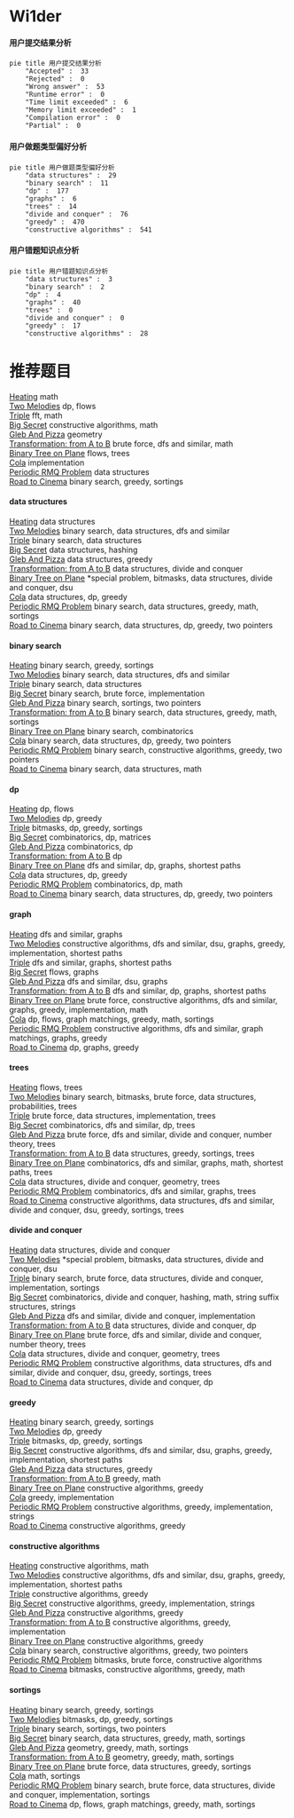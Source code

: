 # Wi1der
<!-- tabs:start -->
#### **用户提交结果分析**

```mermaid
pie title 用户提交结果分析
    "Accepted" :  33
    "Rejected" :  0
    "Wrong answer" :  53
    "Runtime error" :  0
    "Time limit exceeded" :  6
    "Memory limit exceeded" :  1
    "Compilation error" :  0
    "Partial" :  0
```
#### **用户做题类型偏好分析**

```mermaid
pie title 用户做题类型偏好分析
    "data structures" :  29
    "binary search" :  11
    "dp" :  177
    "graphs" :  6
    "trees" :  14
    "divide and conquer" :  76
    "greedy" :  470
    "constructive algorithms" :  541
```
#### **用户错题知识点分析**

```mermaid
pie title 用户错题知识点分析
    "data structures" :  3
    "binary search" :  2
    "dp" :  4
    "graphs" :  40
    "trees" :  0
    "divide and conquer" :  0
    "greedy" :  17
    "constructive algorithms" :  28
```
<!-- tabs:end -->
# 推荐题目
[Heating](http://codeforces.com/problemset/problem/1260/A)		math		  
[Two Melodies](http://codeforces.com/problemset/problem/813/D)		dp,
                        flows		  
[Triple](http://codeforces.com/problemset/problem/1119/H)		fft,
                        math		  
[Big Secret](http://codeforces.com/problemset/problem/925/C)		constructive algorithms,
                        math		  
[Gleb And Pizza](http://codeforces.com/problemset/problem/842/B)		geometry		  
[Transformation: from A to B](http://codeforces.com/problemset/problem/727/A)		brute force,
                        dfs and similar,
                        math		  
[Binary Tree on Plane](http://codeforces.com/problemset/problem/277/E)		flows,
                        trees		  
[Cola](http://codeforces.com/problemset/problem/44/B)		implementation		  
[Periodic RMQ Problem](http://codeforces.com/problemset/problem/803/G)		data structures		  
[Road to Cinema](http://codeforces.com/problemset/problem/729/C)		binary search,
                        greedy,
                        sortings		  
<!-- tabs:start -->
#### **data structures**
[Heating](http://codeforces.com/problemset/problem/803/G)		data structures		  
[Two Melodies](http://codeforces.com/problemset/problem/932/B)		binary search,
                        data structures,
                        dfs and similar		  
[Triple](http://codeforces.com/problemset/problem/689/D)		binary search,
                        data structures		  
[Big Secret](http://codeforces.com/problemset/problem/733/D)		data structures,
                        hashing		  
[Gleb And Pizza](http://codeforces.com/problemset/problem/1070/C)		data structures,
                        greedy		  
[Transformation: from A to B](http://codeforces.com/problemset/problem/848/C)		data structures,
                        divide and conquer		  
[Binary Tree on Plane](http://codeforces.com/problemset/problem/1386/C)		*special problem,
                        bitmasks,
                        data structures,
                        divide and conquer,
                        dsu		  
[Cola](http://codeforces.com/problemset/problem/1257/E)		data structures,
                        dp,
                        greedy		  
[Periodic RMQ Problem](http://codeforces.com/problemset/problem/1428/E)		binary search,
                        data structures,
                        greedy,
                        math,
                        sortings		  
[Road to Cinema](http://codeforces.com/problemset/problem/1492/C)		binary search,
                        data structures,
                        dp,
                        greedy,
                        two pointers		  
#### **binary search**
[Heating](http://codeforces.com/problemset/problem/729/C)		binary search,
                        greedy,
                        sortings		  
[Two Melodies](http://codeforces.com/problemset/problem/932/B)		binary search,
                        data structures,
                        dfs and similar		  
[Triple](http://codeforces.com/problemset/problem/689/D)		binary search,
                        data structures		  
[Big Secret](http://codeforces.com/problemset/problem/487/A)		binary search,
                        brute force,
                        implementation		  
[Gleb And Pizza](http://codeforces.com/problemset/problem/216/D)		binary search,
                        sortings,
                        two pointers		  
[Transformation: from A to B](http://codeforces.com/problemset/problem/1428/E)		binary search,
                        data structures,
                        greedy,
                        math,
                        sortings		  
[Binary Tree on Plane](http://codeforces.com/problemset/problem/1436/C)		binary search,
                        combinatorics		  
[Cola](http://codeforces.com/problemset/problem/1492/C)		binary search,
                        data structures,
                        dp,
                        greedy,
                        two pointers		  
[Periodic RMQ Problem](http://codeforces.com/problemset/problem/1463/D)		binary search,
                        constructive algorithms,
                        greedy,
                        two pointers		  
[Road to Cinema](http://codeforces.com/problemset/problem/1490/G)		binary search,
                        data structures,
                        math		  
#### **dp**
[Heating](http://codeforces.com/problemset/problem/813/D)		dp,
                        flows		  
[Two Melodies](http://codeforces.com/problemset/problem/335/F)		dp,
                        greedy		  
[Triple](http://codeforces.com/problemset/problem/1209/E2)		bitmasks,
                        dp,
                        greedy,
                        sortings		  
[Big Secret](https://codeforces.com/contest/918/problem/E)		combinatorics,
                        dp,
                        matrices		  
[Gleb And Pizza](http://codeforces.com/problemset/problem/479/E)		combinatorics,
                        dp		  
[Transformation: from A to B](http://codeforces.com/problemset/problem/301/E)		dp		  
[Binary Tree on Plane](http://codeforces.com/problemset/problem/1472/G)		dfs and similar,
                        dp,
                        graphs,
                        shortest paths		  
[Cola](http://codeforces.com/problemset/problem/1257/E)		data structures,
                        dp,
                        greedy		  
[Periodic RMQ Problem](http://codeforces.com/problemset/problem/932/E)		combinatorics,
                        dp,
                        math		  
[Road to Cinema](http://codeforces.com/problemset/problem/1492/C)		binary search,
                        data structures,
                        dp,
                        greedy,
                        two pointers		  
#### **graph**
[Heating](https://codeforces.com/contest/197/problem/D)		dfs and similar,
                        graphs		  
[Two Melodies](http://codeforces.com/problemset/problem/1365/D)		constructive algorithms,
                        dfs and similar,
                        dsu,
                        graphs,
                        greedy,
                        implementation,
                        shortest paths		  
[Triple](http://codeforces.com/problemset/problem/1320/B)		dfs and similar,
                        graphs,
                        shortest paths		  
[Big Secret](http://codeforces.com/problemset/problem/132/E)		flows,
                        graphs		  
[Gleb And Pizza](https://codeforces.com/contest/1465/problem/C)		dfs and similar,
                        dsu,
                        graphs		  
[Transformation: from A to B](http://codeforces.com/problemset/problem/1472/G)		dfs and similar,
                        dp,
                        graphs,
                        shortest paths		  
[Binary Tree on Plane](http://codeforces.com/problemset/problem/1487/C)		brute force,
                        constructive algorithms,
                        dfs and similar,
                        graphs,
                        greedy,
                        implementation,
                        math		  
[Cola](http://codeforces.com/problemset/problem/1437/C)		dp,
                        flows,
                        graph matchings,
                        greedy,
                        math,
                        sortings		  
[Periodic RMQ Problem](http://codeforces.com/problemset/problem/1470/D)		constructive algorithms,
                        dfs and similar,
                        graph matchings,
                        graphs,
                        greedy		  
[Road to Cinema](http://codeforces.com/problemset/problem/1476/C)		dp,
                        graphs,
                        greedy		  
#### **trees**
[Heating](http://codeforces.com/problemset/problem/277/E)		flows,
                        trees		  
[Two Melodies](http://codeforces.com/problemset/problem/1479/D)		binary search,
                        bitmasks,
                        brute force,
                        data structures,
                        probabilities,
                        trees		  
[Triple](http://codeforces.com/problemset/problem/1511/C)		brute force,
                        data structures,
                        implementation,
                        trees		  
[Big Secret](http://codeforces.com/problemset/problem/1499/F)		combinatorics,
                        dfs and similar,
                        dp,
                        trees		  
[Gleb And Pizza](http://codeforces.com/problemset/problem/1491/E)		brute force,
                        dfs and similar,
                        divide and conquer,
                        number theory,
                        trees		  
[Transformation: from A to B](http://codeforces.com/problemset/problem/1466/D)		data structures,
                        greedy,
                        sortings,
                        trees		  
[Binary Tree on Plane](http://codeforces.com/problemset/problem/1495/D)		combinatorics,
                        dfs and similar,
                        graphs,
                        math,
                        shortest paths,
                        trees		  
[Cola](http://codeforces.com/problemset/problem/1303/G)		data structures,
                        divide and conquer,
                        geometry,
                        trees		  
[Periodic RMQ Problem](http://codeforces.com/problemset/problem/1454/E)		combinatorics,
                        dfs and similar,
                        graphs,
                        trees		  
[Road to Cinema](http://codeforces.com/problemset/problem/1494/D)		constructive algorithms,
                        data structures,
                        dfs and similar,
                        divide and conquer,
                        dsu,
                        greedy,
                        sortings,
                        trees		  
#### **divide and conquer**
[Heating](http://codeforces.com/problemset/problem/848/C)		data structures,
                        divide and conquer		  
[Two Melodies](http://codeforces.com/problemset/problem/1386/C)		*special problem,
                        bitmasks,
                        data structures,
                        divide and conquer,
                        dsu		  
[Triple](http://codeforces.com/problemset/problem/1461/D)		binary search,
                        brute force,
                        data structures,
                        divide and conquer,
                        implementation,
                        sortings		  
[Big Secret](http://codeforces.com/problemset/problem/1466/G)		combinatorics,
                        divide and conquer,
                        hashing,
                        math,
                        string suffix structures,
                        strings		  
[Gleb And Pizza](http://codeforces.com/problemset/problem/1490/D)		dfs and similar,
                        divide and conquer,
                        implementation		  
[Transformation: from A to B](https://codeforces.com/contest/1483/problem/C)		data structures,
                        divide and conquer,
                        dp		  
[Binary Tree on Plane](http://codeforces.com/problemset/problem/1491/E)		brute force,
                        dfs and similar,
                        divide and conquer,
                        number theory,
                        trees		  
[Cola](http://codeforces.com/problemset/problem/1303/G)		data structures,
                        divide and conquer,
                        geometry,
                        trees		  
[Periodic RMQ Problem](http://codeforces.com/problemset/problem/1494/D)		constructive algorithms,
                        data structures,
                        dfs and similar,
                        divide and conquer,
                        dsu,
                        greedy,
                        sortings,
                        trees		  
[Road to Cinema](http://codeforces.com/problemset/problem/1482/E)		data structures,
                        divide and conquer,
                        dp		  
#### **greedy**
[Heating](http://codeforces.com/problemset/problem/729/C)		binary search,
                        greedy,
                        sortings		  
[Two Melodies](http://codeforces.com/problemset/problem/335/F)		dp,
                        greedy		  
[Triple](http://codeforces.com/problemset/problem/1209/E2)		bitmasks,
                        dp,
                        greedy,
                        sortings		  
[Big Secret](http://codeforces.com/problemset/problem/1365/D)		constructive algorithms,
                        dfs and similar,
                        dsu,
                        graphs,
                        greedy,
                        implementation,
                        shortest paths		  
[Gleb And Pizza](http://codeforces.com/problemset/problem/1070/C)		data structures,
                        greedy		  
[Transformation: from A to B](http://codeforces.com/problemset/problem/1163/A)		greedy,
                        math		  
[Binary Tree on Plane](http://codeforces.com/problemset/problem/1474/E)		constructive algorithms,
                        greedy		  
[Cola](http://codeforces.com/problemset/problem/1486/A)		greedy,
                        implementation		  
[Periodic RMQ Problem](http://codeforces.com/problemset/problem/1268/A)		constructive algorithms,
                        greedy,
                        implementation,
                        strings		  
[Road to Cinema](http://codeforces.com/problemset/problem/1461/A)		constructive algorithms,
                        greedy		  
#### **constructive algorithms**
[Heating](http://codeforces.com/problemset/problem/925/C)		constructive algorithms,
                        math		  
[Two Melodies](http://codeforces.com/problemset/problem/1365/D)		constructive algorithms,
                        dfs and similar,
                        dsu,
                        graphs,
                        greedy,
                        implementation,
                        shortest paths		  
[Triple](http://codeforces.com/problemset/problem/1474/E)		constructive algorithms,
                        greedy		  
[Big Secret](http://codeforces.com/problemset/problem/1268/A)		constructive algorithms,
                        greedy,
                        implementation,
                        strings		  
[Gleb And Pizza](http://codeforces.com/problemset/problem/1461/A)		constructive algorithms,
                        greedy		  
[Transformation: from A to B](http://codeforces.com/problemset/problem/1371/D)		constructive algorithms,
                        greedy,
                        implementation		  
[Binary Tree on Plane](http://codeforces.com/problemset/problem/1493/A)		constructive algorithms,
                        greedy		  
[Cola](http://codeforces.com/problemset/problem/1463/D)		binary search,
                        constructive algorithms,
                        greedy,
                        two pointers		  
[Periodic RMQ Problem](https://codeforces.com/contest/1456/problem/B)		bitmasks,
                        brute force,
                        constructive algorithms		  
[Road to Cinema](http://codeforces.com/problemset/problem/1492/D)		bitmasks,
                        constructive algorithms,
                        greedy,
                        math		  
#### **sortings**
[Heating](http://codeforces.com/problemset/problem/729/C)		binary search,
                        greedy,
                        sortings		  
[Two Melodies](http://codeforces.com/problemset/problem/1209/E2)		bitmasks,
                        dp,
                        greedy,
                        sortings		  
[Triple](http://codeforces.com/problemset/problem/216/D)		binary search,
                        sortings,
                        two pointers		  
[Big Secret](http://codeforces.com/problemset/problem/1428/E)		binary search,
                        data structures,
                        greedy,
                        math,
                        sortings		  
[Gleb And Pizza](https://codeforces.com/contest/1496/problem/C)		geometry,
                        greedy,
                        math,
                        sortings		  
[Transformation: from A to B](http://codeforces.com/problemset/problem/1495/A)		geometry,
                        greedy,
                        math,
                        sortings		  
[Binary Tree on Plane](http://codeforces.com/problemset/problem/1497/A)		brute force,
                        data structures,
                        greedy,
                        sortings		  
[Cola](http://codeforces.com/problemset/problem/1427/A)		math,
                        sortings		  
[Periodic RMQ Problem](http://codeforces.com/problemset/problem/1461/D)		binary search,
                        brute force,
                        data structures,
                        divide and conquer,
                        implementation,
                        sortings		  
[Road to Cinema](http://codeforces.com/problemset/problem/1437/C)		dp,
                        flows,
                        graph matchings,
                        greedy,
                        math,
                        sortings		  
<!-- tabs:end -->
